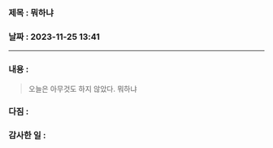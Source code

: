 ### 제목 :  뭐하냐

### 날짜 : 2023-11-25 13:41

----

### 내용 :
> 오늘은 아무것도 하지 않았다. 뭐하냐

### 다짐 :
>
### 감사한 일 :
>